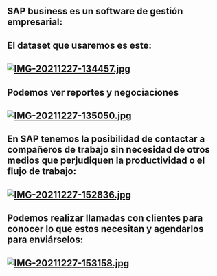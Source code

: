 ## SAP business es un software de gestión empresarial:

## El dataset que usaremos es este:
## [![IMG-20211227-134457.jpg](https://i.postimg.cc/t44RHhk1/IMG-20211227-134457.jpg)](https://postimg.cc/TpBvV5ZG)

## Podemos ver reportes y negociaciones 
## [![IMG-20211227-135050.jpg](https://i.postimg.cc/rsyjDk18/IMG-20211227-135050.jpg)](https://postimg.cc/N9VmnZCV)

## En SAP tenemos la posibilidad de contactar a compañeros de trabajo sin necesidad de otros medios que perjudiquen la productividad o el flujo de trabajo:
## [![IMG-20211227-152836.jpg](https://i.postimg.cc/GtcR9HgH/IMG-20211227-152836.jpg)](https://postimg.cc/qhZS5MTT)

## Podemos realizar llamadas con clientes para conocer lo que estos necesitan y agendarlos para enviárselos:
## [![IMG-20211227-153158.jpg](https://i.postimg.cc/4dbQ1pj5/IMG-20211227-153158.jpg)](https://postimg.cc/HcnMY8Yc)

##
##
